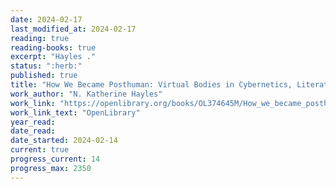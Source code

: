 ```yaml
---
date: 2024-02-17
last_modified_at: 2024-02-17
reading: true
reading-books: true
excerpt: "Hayles ."
status: ":herb:"
published: true
title: "How We Became Posthuman: Virtual Bodies in Cybernetics, Literature, and Informatics"
work_author: "N. Katherine Hayles"
work_link: "https://openlibrary.org/books/OL374645M/How_we_became_posthuman"
work_link_text: "OpenLibrary"
year_read: 
date_read: 
date_started: 2024-02-14
current: true
progress_current: 14
progress_max: 2350
---
```



